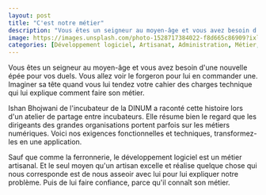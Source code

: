 ```yaml
---
layout: post
title: "C'est notre métier"
description: "Vous êtes un seigneur au moyen-âge et vous avez besoin d'une nouvelle épée pour vos duels. Vous allez voir le forgeron pour lui en commander une."
image: https://images.unsplash.com/photo-1528717384022-f8d665c86909?ixlib=rb-1.2.1&ixid=eyJhcHBfaWQiOjEyMDd9&auto=format&fit=crop&w=900&q=80
categories: [Développement logiciel, Artisanat, Administration, Métier, Culture]
---
```


Vous êtes un seigneur au moyen-âge et vous avez besoin d'une nouvelle épée pour vos duels. Vous allez voir le forgeron pour lui en commander une. Imaginer sa tête quand vous lui tendez votre cahier des charges technique qui lui explique comment faire son métier.

Ishan Bhojwani de l'incubateur de la DINUM a raconté cette histoire lors d'un atelier de partage entre incubateurs. Elle résume bien le regard que les dirigeants des grandes organisations portent parfois sur les métiers numériques. Voici nos exigences fonctionnelles et techniques, transformez-les en une application.

Sauf que comme la ferronnerie, le développement logiciel est un métier artisanal. Et le seul moyen qu'un artisan excelle et réalise quelque chose qui nous corresponde est de nous asseoir avec lui pour lui expliquer notre problème. Puis de lui faire confiance, parce qu'il connaît son métier.
